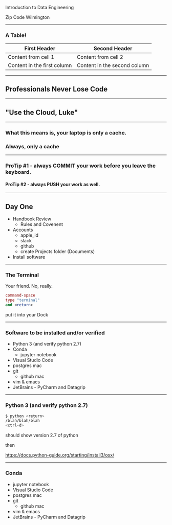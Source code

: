 Introduction to Data Engineering

Zip Code Wilmington

---

### A Table!

First Header | Second Header
------------ | -------------
Content from cell 1 | Content from cell 2
Content in the first column | Content in the second column

---

## Professionals Never Lose Code

---

## "Use the Cloud, Luke"

---

### What this means is, your laptop is only a cache.
### Always, only a cache

---

### ProTip #1 - always COMMIT your work before you leave the keyboard.

#### ProTip #2 - always PUSH your work as well.

---

## Day One

- Handbook Review
  - Rules and Covenent
- Accounts
  - apple_id
  - slack
  - github
  - create Projects folder (Documents)
- Install software

---

### The Terminal

Your friend. No, really.

``` mac
command-space
type "terminal"
and <return>
```
put it into your Dock

---

### Software to be installed and/or verified

- Python 3 (and verify python 2.7)
- Conda
  - jupyter notebook
- Visual Studio Code
- postgres mac
- git
  - github mac
- vim & emacs
- JetBrains - PyCharm and Datagrip

---

### Python 3 (and verify python 2.7)

``` bash
$ python <return>
/blah/blah/blah
<ctrl-d>
```
should show version 2.7 of python

then

https://docs.python-guide.org/starting/install3/osx/

---

### Conda
  - jupyter notebook
- Visual Studio Code
- postgres mac
- git
  - github mac
- vim & emacs
- JetBrains - PyCharm and Datagrip
